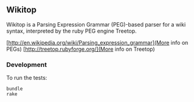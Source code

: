 ## Wikitop

Wikitop is a Parsing Expression Grammar (PEG)-based parser for a wiki syntax,
interpreted by the ruby PEG engine Treetop.

[http://en.wikipedia.org/wiki/Parsing_expression_grammar](More info on PEGs)
[http://treetop.rubyforge.org/](More info on Treetop)

### Development

To run the tests:

    bundle
    rake
